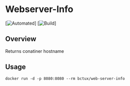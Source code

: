 # Webserver-Info

[![Automated](https://img.shields.io/docker/automated/bctux/web-server-info.svg)]
[![Build](https://img.shields.io/docker/build/bctux/web-server-info.svg)]

## Overview

Returns conatiner hostname

## Usage

```
docker run -d -p 8080:8080 --rm bctux/web-server-info
```
